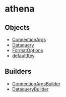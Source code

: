 # athena

## Objects

 * <span class="badge object-type-interface"></span> [ConnectionArgs](./object-ConnectionArgs.md)
 * <span class="badge object-type-interface"></span> [Dataquery](./object-Dataquery.md)
 * <span class="badge object-type-enum"></span> [FormatOptions](./object-FormatOptions.md)
 * <span class="badge object-type-scalar"></span> [defaultKey](./object-defaultKey.md)
## Builders

 * <span class="badge builder"></span> [ConnectionArgsBuilder](./builder-ConnectionArgsBuilder.md)
 * <span class="badge builder"></span> [DataqueryBuilder](./builder-DataqueryBuilder.md)
